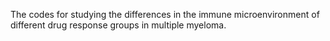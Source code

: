 The codes for studying the differences in the immune microenvironment of different drug response groups in multiple myeloma.
